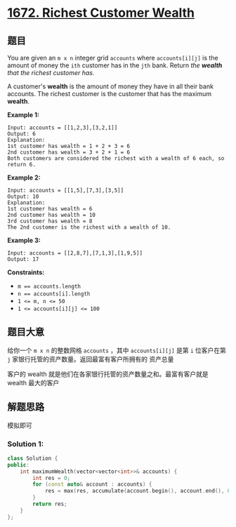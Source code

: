 # [1672. Richest Customer Wealth](https://leetcode.com/problems/richest-customer-wealth/)

## 题目

You are given an `m x n` integer grid `accounts` where `accounts[i][j]` is the amount of money the `ith` customer has in the `jth` bank. Return *the **wealth** that the richest customer has.*

A customer's **wealth** is the amount of money they have in all their bank accounts. The richest customer is the customer that has the maximum **wealth**.

 

**Example 1:**

```
Input: accounts = [[1,2,3],[3,2,1]]
Output: 6
Explanation:
1st customer has wealth = 1 + 2 + 3 = 6
2nd customer has wealth = 3 + 2 + 1 = 6
Both customers are considered the richest with a wealth of 6 each, so return 6.
```

**Example 2:**

```
Input: accounts = [[1,5],[7,3],[3,5]]
Output: 10
Explanation: 
1st customer has wealth = 6
2nd customer has wealth = 10 
3rd customer has wealth = 8
The 2nd customer is the richest with a wealth of 10.
```

**Example 3:**

```
Input: accounts = [[2,8,7],[7,1,3],[1,9,5]]
Output: 17
```

 

**Constraints:**

- `m == accounts.length`
- `n == accounts[i].length`
- `1 <= m, n <= 50`
- `1 <= accounts[i][j] <= 100`

## 题目大意

给你一个 `m x n` 的整数网格 `accounts` ，其中 `accounts[i][j]` 是第 `i` 位客户在第 `j`  家银行托管的资产数量。返回最富有客户所拥有的 资产总量 

客户的 wealth 就是他们在各家银行托管的资产数量之和。最富有客户就是 wealth  最大的客户

## 解题思路

模拟即可

### Solution 1:

````c++
class Solution {
public:
    int maximumWealth(vector<vector<int>>& accounts) {
        int res = 0;
        for (const auto& account : accounts) {
            res = max(res, accumulate(account.begin(), account.end(), 0));
        }
        return res;
    }
};
````
